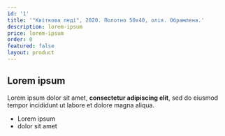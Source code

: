 ```yaml
---
id: '1'
title: '"Квіткова леді", 2020. Полотно 50х40, олія. Обрамлена.'
description: lorem-ipsum
price: lorem-ipsum
order: 0
featured: false
layout: product
---
```

## Lorem ipsum

Lorem ipsum dolor sit amet, **consectetur adipiscing elit**, sed do eiusmod tempor incididunt ut labore et dolore magna aliqua.

- Lorem ipsum
- dolor sit amet